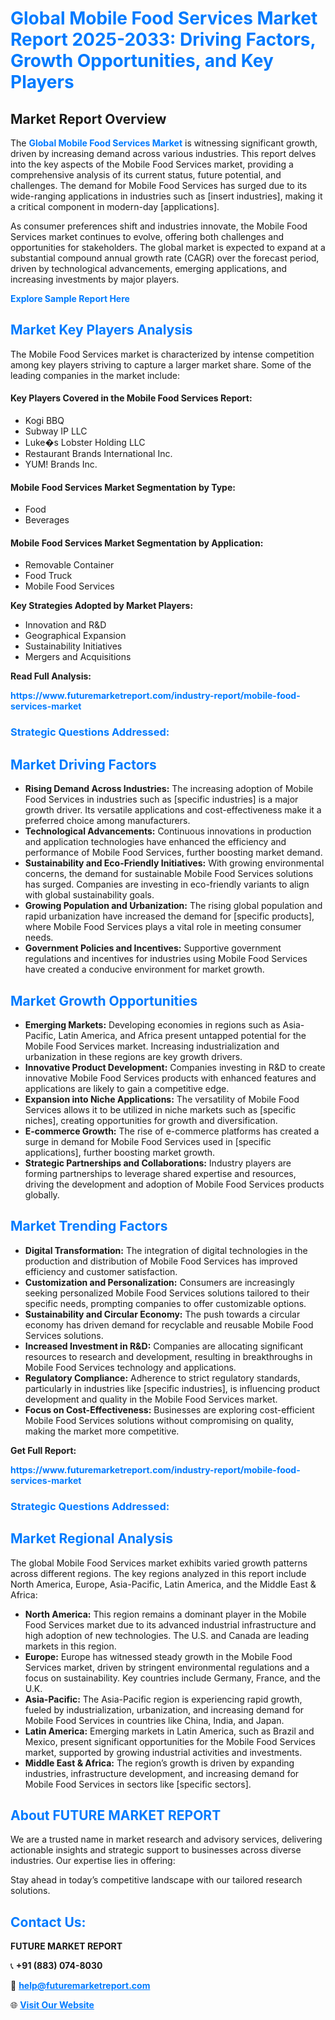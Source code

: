<h1 style="color: #007BFF;">Global Mobile Food Services Market Report 2025-2033: Driving Factors, Growth Opportunities, and Key Players</h1>

<section id="overview">
<h2>Market Report Overview</h2>
<p>The <a href="https://www.futuremarketreport.com/industry-report/mobile-food-services-market" style="color: #007BFF; text-decoration: none;"><strong>Global Mobile Food Services Market</strong></a> is witnessing significant growth, driven by increasing demand across various industries. This report delves into the key aspects of the Mobile Food Services market, providing a comprehensive analysis of its current status, future potential, and challenges. The demand for Mobile Food Services has surged due to its wide-ranging applications in industries such as [insert industries], making it a critical component in modern-day [applications].</p>
<p>As consumer preferences shift and industries innovate, the Mobile Food Services market continues to evolve, offering both challenges and opportunities for stakeholders. The global market is expected to expand at a substantial compound annual growth rate (CAGR) over the forecast period, driven by technological advancements, emerging applications, and increasing investments by major players.</p>
</section>

<section id="overview">
<p><a href="https://www.futuremarketreport.com/request-sample/reportId=113127" style="color: #007BFF; text-decoration: none;"><strong>Explore Sample Report Here</strong></a></p>
</section>

<section id="key-players">
<h2 style="color: #007BFF;">Market Key Players Analysis</h2>
<p>The Mobile Food Services market is characterized by intense competition among key players striving to capture a larger market share. Some of the leading companies in the market include:</p>
<h4>Key Players Covered in the Mobile Food Services Report:</h4>
<ul><li>Kogi BBQ</li><li>Subway IP LLC</li><li>Luke�s Lobster Holding LLC</li><li>Restaurant Brands International Inc.</li><li>YUM! Brands Inc.</li></ul>
<h4>Mobile Food Services Market Segmentation by Type:</h4>
<ul><li>Food</li><li>Beverages</li></ul>

<h4>Mobile Food Services Market Segmentation by Application:</h4>
<ul><li>Removable Container</li><li>Food Truck</li><li>Mobile Food Services</li></ul>
<p><strong>Key Strategies Adopted by Market Players:</strong></p>
<ul>
<li>Innovation and R&D</li>
<li>Geographical Expansion</li>
<li>Sustainability Initiatives</li>
<li>Mergers and Acquisitions</li>
</ul>
</section>

<section>
<p><strong>Read Full Analysis: </strong></p><a href="https://www.futuremarketreport.com/industry-report/mobile-food-services-market" style="color: #007BFF; text-decoration: none;"><strong>https://www.futuremarketreport.com/industry-report/mobile-food-services-market</strong></a>
<h3 style="color: #007BFF;">Strategic Questions Addressed:</h3>
</section>

<section id="driving-factors">
<h2 style="color: #007BFF;">Market Driving Factors</h2>
<ul>
<li><strong>Rising Demand Across Industries:</strong> The increasing adoption of Mobile Food Services in industries such as [specific industries] is a major growth driver. Its versatile applications and cost-effectiveness make it a preferred choice among manufacturers.</li>
<li><strong>Technological Advancements:</strong> Continuous innovations in production and application technologies have enhanced the efficiency and performance of Mobile Food Services, further boosting market demand.</li>
<li><strong>Sustainability and Eco-Friendly Initiatives:</strong> With growing environmental concerns, the demand for sustainable Mobile Food Services solutions has surged. Companies are investing in eco-friendly variants to align with global sustainability goals.</li>
<li><strong>Growing Population and Urbanization:</strong> The rising global population and rapid urbanization have increased the demand for [specific products], where Mobile Food Services plays a vital role in meeting consumer needs.</li>
<li><strong>Government Policies and Incentives:</strong> Supportive government regulations and incentives for industries using Mobile Food Services have created a conducive environment for market growth.</li>
</ul>
</section>

<section id="growth-opportunities">
<h2 style="color: #007BFF;">Market Growth Opportunities</h2>
<ul>
<li><strong>Emerging Markets:</strong> Developing economies in regions such as Asia-Pacific, Latin America, and Africa present untapped potential for the Mobile Food Services market. Increasing industrialization and urbanization in these regions are key growth drivers.</li>
<li><strong>Innovative Product Development:</strong> Companies investing in R&D to create innovative Mobile Food Services products with enhanced features and applications are likely to gain a competitive edge.</li>
<li><strong>Expansion into Niche Applications:</strong> The versatility of Mobile Food Services allows it to be utilized in niche markets such as [specific niches], creating opportunities for growth and diversification.</li>
<li><strong>E-commerce Growth:</strong> The rise of e-commerce platforms has created a surge in demand for Mobile Food Services used in [specific applications], further boosting market growth.</li>
<li><strong>Strategic Partnerships and Collaborations:</strong> Industry players are forming partnerships to leverage shared expertise and resources, driving the development and adoption of Mobile Food Services products globally.</li>
</ul>
</section>

<section id="trending-factors">
<h2 style="color: #007BFF;">Market Trending Factors</h2>
<ul>
<li><strong>Digital Transformation:</strong> The integration of digital technologies in the production and distribution of Mobile Food Services has improved efficiency and customer satisfaction.</li>
<li><strong>Customization and Personalization:</strong> Consumers are increasingly seeking personalized Mobile Food Services solutions tailored to their specific needs, prompting companies to offer customizable options.</li>
<li><strong>Sustainability and Circular Economy:</strong> The push towards a circular economy has driven demand for recyclable and reusable Mobile Food Services solutions.</li>
<li><strong>Increased Investment in R&D:</strong> Companies are allocating significant resources to research and development, resulting in breakthroughs in Mobile Food Services technology and applications.</li>
<li><strong>Regulatory Compliance:</strong> Adherence to strict regulatory standards, particularly in industries like [specific industries], is influencing product development and quality in the Mobile Food Services market.</li>
<li><strong>Focus on Cost-Effectiveness:</strong> Businesses are exploring cost-efficient Mobile Food Services solutions without compromising on quality, making the market more competitive.</li>
</ul>
</section>

<section>
<p><strong>Get Full Report: </strong></p><a href="https://www.futuremarketreport.com/industry-report/mobile-food-services-market" style="color: #007BFF; text-decoration: none;"><strong>https://www.futuremarketreport.com/industry-report/mobile-food-services-market</strong></a>
<h3 style="color: #007BFF;">Strategic Questions Addressed:</h3>
</section>


<section id="regional-analysis">
<h2 style="color: #007BFF;">Market Regional Analysis</h2>
<p>The global Mobile Food Services market exhibits varied growth patterns across different regions. The key regions analyzed in this report include North America, Europe, Asia-Pacific, Latin America, and the Middle East & Africa:</p>
<ul>
<li><strong>North America:</strong> This region remains a dominant player in the Mobile Food Services market due to its advanced industrial infrastructure and high adoption of new technologies. The U.S. and Canada are leading markets in this region.</li>
<li><strong>Europe:</strong> Europe has witnessed steady growth in the Mobile Food Services market, driven by stringent environmental regulations and a focus on sustainability. Key countries include Germany, France, and the U.K.</li>
<li><strong>Asia-Pacific:</strong> The Asia-Pacific region is experiencing rapid growth, fueled by industrialization, urbanization, and increasing demand for Mobile Food Services in countries like China, India, and Japan.</li>
<li><strong>Latin America:</strong> Emerging markets in Latin America, such as Brazil and Mexico, present significant opportunities for the Mobile Food Services market, supported by growing industrial activities and investments.</li>
<li><strong>Middle East & Africa:</strong> The region’s growth is driven by expanding industries, infrastructure development, and increasing demand for Mobile Food Services in sectors like [specific sectors].</li>
</ul>
</section>

<footer>
<h2 style="color: #007BFF;">About FUTURE MARKET REPORT</h2>
<p>We are a trusted name in market research and advisory services, delivering actionable insights and strategic support to businesses across diverse industries. Our expertise lies in offering:</p>

<p>Stay ahead in today’s competitive landscape with our tailored research solutions.</p>

<h2 style="color: #007BFF;">Contact Us:</h2>
<p><strong>FUTURE MARKET REPORT</strong></p>
<p>📞 <strong>+91 (883) 074-8030</strong></p>
<p>📧 <strong><a href="mailto:help@futuremarketreport.com" style="color: #007BFF;">help@futuremarketreport.com</a></strong></p>
<p>🌐 <strong><a href="https://www.futuremarketreport.com/" style="color: #007BFF;">Visit Our Website</a></strong></p>
</footer>